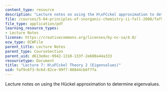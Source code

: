 ```yaml
---
content_type: resource
description: "Lecture notes on using the H\xFCckel approximation to determine eigenvalues."
file: /courses/5-04-principles-of-inorganic-chemistry-ii-fall-2008/faf9c6f39c6d82ce99f708844cb8f7fa_Lecture_7.pdf
file_type: application/pdf
learning_resource_types:
- Lecture Notes
license: https://creativecommons.org/licenses/by-nc-sa/4.0/
ocw_type: OCWFile
parent_title: Lecture Notes
parent_type: CourseSection
parent_uid: d613e8ec-9942-1310-133f-2e600a44a333
resourcetype: Document
title: "Lecture 7: H\xFCckel Theory 2 (Eigenvalues)"
uid: faf9c6f3-9c6d-82ce-99f7-08844cb8f7fa
---
```

Lecture notes on using the Hückel approximation to determine eigenvalues.